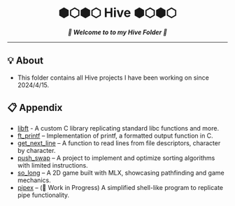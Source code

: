 <h1 align="center">
	⬢⬡⬢⬡ Hive ⬢⬡⬢⬡
</h1>

<p align="center">
	<b><i>🐝 Welcome to to my Hive Folder 🐝</i></b><br>
</p>

<!-- <p align="center">
	<img alt="GitHub code size in bytes" src="https://img.shields.io/github/languages/code-size/surfi89/ft_printf?color=lightblue" />
	<img alt="Number of lines of code" src="https://img.shields.io/tokei/lines/github/surfi89/ft_printf?color=critical" />
	<img alt="Code language count" src="https://img.shields.io/github/languages/count/surfi89/ft_printf?color=yellow" />
	<img alt="GitHub top language" src="https://img.shields.io/github/languages/top/surfi89/ft_printf?color=blue" />
	<img alt="GitHub last commit" src="https://img.shields.io/github/last-commit/surfi89/ft_printf?color=green" />
</p> -->

<!-- <h3 align="center">
	<a href="#%EF%B8%8F-about">About</a>
	<span>   |   </span>
	<a href="#-Appendix">Appendix</a>
</h3> -->

---

## 💡 About

- This folder contains all Hive projects I have been working on since 2024/4/15.


## 📋 Appendix

- [libft](https://github.com/LeeRichi/Hive/blob/master/libft/READM.md) - A custom C library replicating standard libc functions and more.
- [ft_printf](https://github.com/LeeRichi/Hive/blob/master/ft_printf/READM.md) – Implementation of printf, a formatted output function in C.
- [get_next_line](https://github.com/LeeRichi/Hive/tree/master/get_next_line/README.md) – A function to read lines from file descriptors, character by character.
- [push_swap](https://github.com/LeeRichi/Hive/tree/master/push_swap/README.md) – A project to implement and optimize sorting algorithms with limited instructions.
- [so_long](https://github.com/LeeRichi/Hive/tree/master/so_long) – A 2D game built with MLX, showcasing pathfinding and game mechanics.
- [pipex](https://github.com/LeeRichi/Hive/tree/master/pipex) – (🚧 Work in Progress) A simplified shell-like program to replicate pipe functionality.
